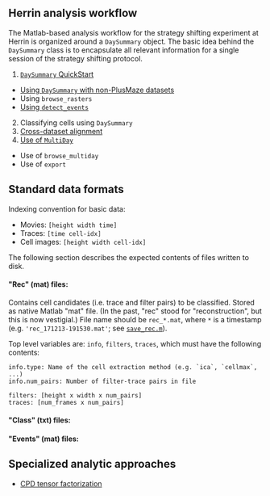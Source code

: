 ## Herrin analysis workflow

The Matlab-based analysis workflow for the strategy shifting experiment at Herrin is organized around a `DaySummary` object. The basic idea behind the `DaySummary` class is to encapsulate all relevant information for a single session of the strategy shifting protocol.

1. [`DaySummary` QuickStart](ds_quickstart.md)
  * [Using `DaySummary` with non-PlusMaze datasets](ds_nonplusmaze.md)
  * Using `browse_rasters`
  * [Using `detect_events`](eventdetect.md)
2. Classifying cells using `DaySummary`
3. [Cross-dataset alignment](alignment.md)
4. [Use of `MultiDay`](multiday.md)
  * Use of `browse_multiday`
  * Use of `export`

## Standard data formats

Indexing convention for basic data:
- Movies: `[height width time]`
- Traces: `[time cell-idx]`
- Cell images: `[height width cell-idx]`

The following section describes the expected contents of files written to disk.

#### "Rec" (mat) files:

Contains cell candidates (i.e. trace and filter pairs) to be classified. Stored as native Matlab "mat" file. (In the past, "rec" stood for "reconstruction", but this is now vestigial.) File name should be `rec_*.mat`, where `*` is a timestamp (e.g. `'rec_171213-191530.mat'`; see [`save_rec.m`](../ds/save_rec.m)).

Top level variables are: `info`, `filters`, `traces`, which must have the following contents:
```
info.type: Name of the cell extraction method (e.g. `ica`, `cellmax`, ...)
info.num_pairs: Number of filter-trace pairs in file

filters: [height x width x num_pairs]
traces: [num_frames x num_pairs]
```

#### "Class" (txt) files:

#### "Events" (mat) files:

## Specialized analytic approaches

- [CPD tensor factorization](tensor.md)
